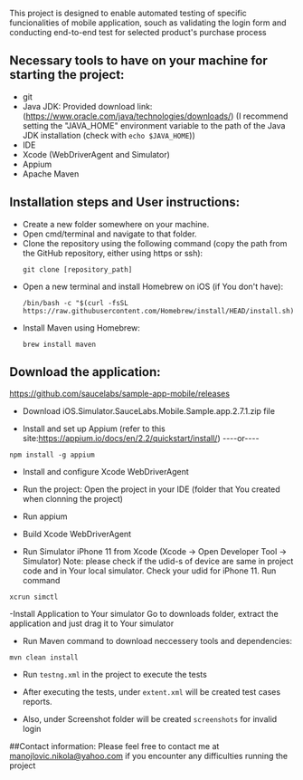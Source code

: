 
This project is designed to enable automated testing of specific funcionalities of mobile application, souch as validating the login form and conducting end-to-end test for selected product's purchase process

## Necessary tools to have on your machine for starting the project:
   - git
   - Java JDK: Provided download link: (https://www.oracle.com/java/technologies/downloads/)
   (I recommend setting the "JAVA_HOME" environment variable to the path
   of the Java JDK installation (check with `echo $JAVA_HOME`))
   - IDE
- Xcode (WebDriverAgent and Simulator)
- Appium
- Apache Maven

## Installation steps and User instructions:
   - Create a new folder somewhere on your machine.
   - Open cmd/terminal and navigate to that folder.
   - Clone the repository using the following command
     (copy the path from the GitHub repository, either using https or ssh):
     ```
     git clone [repository_path]
     ```
   - Open a new terminal and install Homebrew on iOS (if You don't have):
     ```
     /bin/bash -c "$(curl -fsSL https://raw.githubusercontent.com/Homebrew/install/HEAD/install.sh)"
     ```
   - Install Maven using Homebrew:
     ```
     brew install maven
     ```
## Download the application:
https://github.com/saucelabs/sample-app-mobile/releases
- Download iOS.Simulator.SauceLabs.Mobile.Sample.app.2.7.1.zip file

- Install and set up Appium
 (refer to this site:https://appium.io/docs/en/2.2/quickstart/install/)
----or----
``` 
npm install -g appium

```
- Install and configure Xcode WebDriverAgent

- Run the project:
Open the project in your IDE
(folder that You created when clonning the project)

- Run appium

- Build Xcode WebDriverAgent

- Run Simulator iPhone 11 from Xcode
(Xcode -> Open Developer Tool -> Simulator)
Note: please check if the udid-s of device are same in project code and in Your local simulator.
Check your udid for iPhone 11. Run command
```
xcrun simctl

```
-Install Application to Your simulator
Go to downloads folder, extract the application and just drag it to Your simulator

- Run Maven command to download neccessery tools and dependencies:
```
mvn clean install
```
- Run  `testng.xml` in the project to execute the tests


- After executing the tests, under `extent.xml` will be created test cases reports.
- Also, under Screenshot folder will be created `screenshots` for invalid login


##Contact information:
Please feel free to contact me at manojlovic.nikola@yahoo.com if you encounter any difficulties running the project




